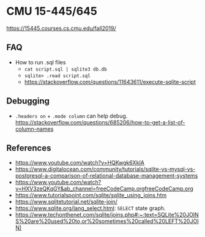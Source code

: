 # CMU 15-445/645
<https://15445.courses.cs.cmu.edu/fall2019/>

## FAQ
* How to run .sql files
    * `cat script.sql | sqlite3 db.db`
    * `sqlite> .read script.sql`
    * <https://stackoverflow.com/questions/11643611/execute-sqlite-script>


## Debugging
* `.headers on` + `.mode column` can help debug. <https://stackoverflow.com/questions/685206/how-to-get-a-list-of-column-names>

## References
* <https://www.youtube.com/watch?v=HQKwgk6XkIA>
* <https://www.digitalocean.com/community/tutorials/sqlite-vs-mysql-vs-postgresql-a-comparison-of-relational-database-management-systems>
* <https://www.youtube.com/watch?v=HXV3zeQKqGY&ab_channel=freeCodeCamp.orgfreeCodeCamp.org>
* <https://www.tutorialspoint.com/sqlite/sqlite_using_joins.htm>
* <https://www.sqlitetutorial.net/sqlite-join/>
* <https://www.sqlite.org/lang_select.html>: `SELECT` state graph.
* <https://www.techonthenet.com/sqlite/joins.php#:~:text=SQLite%20JOINS%20are%20used%20to,or%20sometimes%20called%20LEFT%20JOIN)>
